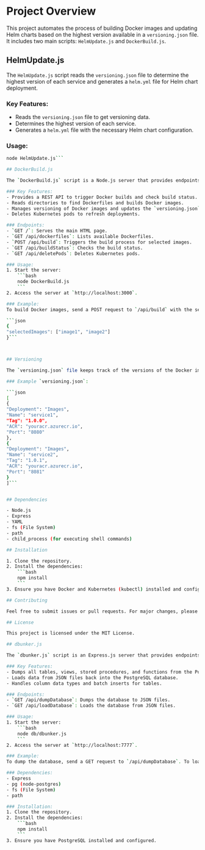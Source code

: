 
# Project Overview

This project automates the process of building Docker images and updating Helm charts based on the highest version available in a `versioning.json` file. It includes two main scripts: `HelmUpdate.js` and `DockerBuild.js`.

## HelmUpdate.js

The `HelmUpdate.js` script reads the `versioning.json` file to determine the highest version of each service and generates a `helm.yml` file for Helm chart deployment.

### Key Features:
- Reads the `versioning.json` file to get versioning data.
- Determines the highest version of each service.
- Generates a `helm.yml` file with the necessary Helm chart configuration.

### Usage:

```bash
node HelmUpdate.js```

## DockerBuild.js

The `DockerBuild.js` script is a Node.js server that provides endpoints to build Docker images, check build status, and delete Kubernetes pods. It also reads the `versioning.json` file to manage versioning of Docker images.

### Key Features:
- Provides a REST API to trigger Docker builds and check build status.
- Reads directories to find Dockerfiles and builds Docker images.
- Manages versioning of Docker images and updates the `versioning.json` file.
- Deletes Kubernetes pods to refresh deployments.

### Endpoints:
- `GET /`: Serves the main HTML page.
- `GET /api/dockerfiles`: Lists available Dockerfiles.
- `POST /api/build`: Triggers the build process for selected images.
- `GET /api/buildStatus`: Checks the build status.
- `GET /api/deletePods`: Deletes Kubernetes pods.

### Usage:
1. Start the server:
    ```bash
    node DockerBuild.js
    ```
2. Access the server at `http://localhost:3000`.

### Example:
To build Docker images, send a POST request to `/api/build` with the selected images in the request body.

```json
{
"selectedImages": ["image1", "image2"]
}```



## Versioning

The `versioning.json` file keeps track of the versions of the Docker images. The scripts read and update this file to ensure the correct versions are used and incremented as needed.

### Example `versioning.json`:

```json
[
{
"Deployment": "Images",
"Name": "service1",
"Tag": "1.0.0",
"ACR": "youracr.azurecr.io",
"Port": "8080"
},
{
"Deployment": "Images",
"Name": "service2",
"Tag": "1.0.1",
"ACR": "youracr.azurecr.io",
"Port": "8081"
}
]```


## Dependencies

- Node.js
- Express
- YAML
- fs (File System)
- path
- child_process (for executing shell commands)

## Installation

1. Clone the repository.
2. Install the dependencies:
    ```bash
    npm install
    ```
3. Ensure you have Docker and Kubernetes (kubectl) installed and configured.

## Contributing

Feel free to submit issues or pull requests. For major changes, please open an issue first to discuss what you would like to change.

## License

This project is licensed under the MIT License.

## dbunker.js

The `dbunker.js` script is an Express.js server that provides endpoints to dump and load the PostgreSQL database. It can export all tables, views, stored procedures, and functions to JSON files and import them back into the database.

### Key Features:
- Dumps all tables, views, stored procedures, and functions from the PostgreSQL database to JSON files.
- Loads data from JSON files back into the PostgreSQL database.
- Handles column data types and batch inserts for tables.

### Endpoints:
- `GET /api/dumpDatabase`: Dumps the database to JSON files.
- `GET /api/loadDatabase`: Loads the database from JSON files.

### Usage:
1. Start the server:
    ```bash
    node db/dbunker.js
    ```
2. Access the server at `http://localhost:7777`.

### Example:
To dump the database, send a GET request to `/api/dumpDatabase`. To load the database, send a GET request to `/api/loadDatabase`.

### Dependencies:
- Express
- pg (node-postgres)
- fs (File System)
- path

### Installation:
1. Clone the repository.
2. Install the dependencies:
    ```bash
    npm install
    ```
3. Ensure you have PostgreSQL installed and configured.
